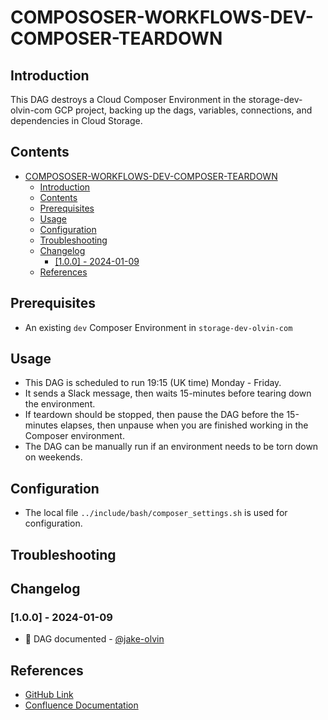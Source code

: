 # COMPOSOSER-WORKFLOWS-DEV-COMPOSER-TEARDOWN

## Introduction
This DAG destroys a Cloud Composer Environment in the storage-dev-olvin-com GCP project, backing up the dags, variables, connections, and dependencies in Cloud Storage.

## Contents
- [COMPOSOSER-WORKFLOWS-DEV-COMPOSER-TEARDOWN](#compososer-workflows-dev-composer-teardown)
  - [Introduction](#introduction)
  - [Contents](#contents)
  - [Prerequisites](#prerequisites)
  - [Usage](#usage)
  - [Configuration](#configuration)
  - [Troubleshooting](#troubleshooting)
  - [Changelog](#changelog)
    - [\[1.0.0\] - 2024-01-09](#100---2024-01-09)
  - [References](#references)

## Prerequisites
- An existing `dev` Composer Environment in `storage-dev-olvin-com`

## Usage
- This DAG is scheduled to run 19:15 (UK time) Monday - Friday.
- It sends a Slack message, then waits 15-minutes before tearing down the environment.
- If teardown should be stopped, then pause the DAG before the 15-minutes elapses, then unpause when you are finished working in the Composer environment.
- The DAG can be manually run if an environment needs to be torn down on weekends.

## Configuration
- The local file `../include/bash/composer_settings.sh` is used for configuration.

## Troubleshooting

## Changelog
### [1.0.0] - 2024-01-09
- :tada: DAG documented - [@jake-olvin](https://github.com/jake-olvin)

## References
- [GitHub Link](https://github.com/olvin-com/airflow-dags/tree/main/dags/composer-workflows-dev-composer/teardown)
- [Confluence Documentation](https://passby.atlassian.net/wiki/spaces/OLVIN/pages/2213281810/Development+Composer)